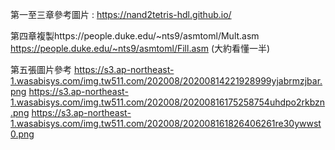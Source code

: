 第一至三章參考圖片 : https://nand2tetris-hdl.github.io/

第四章複製https://people.duke.edu/~nts9/asmtoml/Mult.asm
          https://people.duke.edu/~nts9/asmtoml/Fill.asm
          (大約看懂一半)

第五張圖片參考
https://s3.ap-northeast-1.wasabisys.com/img.tw511.com/202008/20200814221928999yjabrmzjbar.png
https://s3.ap-northeast-1.wasabisys.com/img.tw511.com/202008/20200816175258754uhdpo2rkbzn.png
https://s3.ap-northeast-1.wasabisys.com/img.tw511.com/202008/202008161826406261re30ywwst0.png